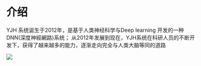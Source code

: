 # 介绍

YJH 系统诞生于2012年，是基于人类神经科学与Deep learning 开发的一种DNN(深度神經網路)系统；
从2012年发展到现在，YJH系统在科研人员的不断开发下，获得了越来越多的能力，逐渐走向完全与人类大脑等同的道路

<img src="https://note.youdao.com/yws/api/personal/file/WEB39124ff8a072e5474242b088080e807b?method=download&shareKey=f09cb113b87d32f45b24ff9bd1dffc35">
